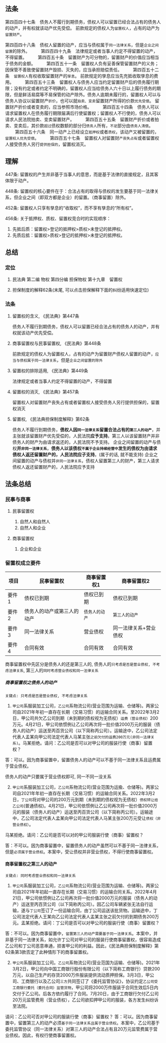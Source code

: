 ## 法条

第四百四十七条　债务人不履行到期债务，债权人可以留置已经合法占有的债务人的动产，并有权就该动产优先受偿。
前款规定的债权人为`留置权人`，占有的动产为`留置财产`。

第四百四十八条　债权人留置的动产，应当与债权属于`同一法律关系`，但是`企业之间留置`的除外。
　　
第四百四十九条　法律规定或者当事人约定不得留置的动产，不得留置。
　　
第四百五十条　留置财产为可分物的，留置财产的价值应当相当于债务的金额。
　　
第四百五十一条　留置权人负有妥善保管留置财产的义务；因保管不善致使留置财产毁损、灭失的，应当承担赔偿责任。
　　
第四百五十二条　`留置权人`有权收取留置财产的`孳息`。
前款规定的孳息应当先充抵收取孳息的费用。
　　
第四百五十三条　留置权人与债务人应当约定留置财产后的债务履行期限；没有约定或者约定不明确的，留置权人应当给债务人六十日以上履行债务的期限，但是鲜活易腐等不易保管的动产除外。债务人逾期未履行的，留置权人可以与债务人协议以留置财产`折价`，也可以就`拍卖、变卖`留置财产所得的价款`优先受偿`。
留置财产折价或者变卖的，应当参照市场价格。
　　
第四百五十四条　债务人可以请求留置权人在债务履行期限届满后行使留置权；留置权人不行使的，债务人可以请求人民法院拍卖、变卖留置财产。
　　
第四百五十五条　留置财产折价或者拍卖、变卖后，其价款`超过`债权数额的部分归`债务人`所有，`不足`部分由`债务人清偿`。
　　
第四百五十六条　同一动产上已经设立`抵押权`或者`质权`，该动产又被留置的，`留置权人优先受偿`。
　　
第四百五十七条　留置权人对留置财`产丧失占有`或者留置权人接受债务人另行`提供担保的`，留置权消灭。

## 理解
447条: 留置权的产生并非基于当事人的意思，而是基于法律的直接规定，且其客体限于动产。

448条: 留置权的核心要件在于：合法占有的取得与债权的发生要基于同一法律关系，但企业之间（即双方都是企业）的留置。（商事留置）除外。

452条: 留置权人只享有孳息的“收取权”，而不享有孳息的“所有权”。

456条: 关于抵押权、质权、留置权竞合时的实现顺序：
1. 先抵后质：留置权>登记的抵押权>质权>未登记的抵押权。
2. 先质后抵：留置权>质权>登记的抵押权>未登记的抵押权。


## 总结
### 定位
1. 民法典
   第二编 物权
   第四分编 担保物权
   第十九章　留置权

2. 担保制度的解释62条(末尾, 可以点击担保解释下面的纠纷适用快速定位)

### 法条
1. 留置权的含义, 《民法典》第447条

   债务人不履行到期债务，债权人可以留置已经合法占有的债务人的动产，并有权就该动产优先受偿。

2. 商事留置权与民事留置权, 《民法典》第448条

   前款规定的债权人为留置权人，占有的动产为留置财产债权人留置的动产，`应当与债权属于同一法律关系`，但是`企业之间留置的除外`

3. 留置权的排除适用, 《民法典》第449条

   法律规定或者当事人约定不得留置的动产，不得留置

4. 留置权的消灭, 《民法典》第457条

   留置权人对留置财产丧失占有或者留置权人接受债务人另行提供担保的，留置权消灭

5. 留置权, 《民法典担保制度解释》第62条

   债务人不履行到期债务，**债权人因`同一法律关系`留置合法占有的`第三人的动产`**，并主张就该留置财产优先受偿的，人民法院**应予支持**。第三人以该留置财产并非债务人的财产为由请求返还的，人民法院不予支持。
   企业之间留置的动产与债权**并`非同一法律关系`**，**债务人以该债权`不属于企业持续经营中`发生的债权为由请求债权人返还留置财产的，人民法院应子支持**。(属于的话, 就不能支持)
   企业之间留置的动产与债权并`非同一法律关系`，债权人留置第三人的财产，第三人请求债权人返还留置财产的，人民法院应予支持



## 法条总结

### 民事与商事
1. 民事留置权
    1. 自然人和自然人
    2. 自然人和企业

2. 商事留置权
    1. 企业和企业

### 留置权成立要件

项目|民事留置权|商事留置权1|商事留置权2
--|--|--|--
要件1|债权已到期|债权已到期|债权已到期
要件2|债务人的动产或第三人的动产|`债务人的动产`|`第三人的动产`
要件3|同一法律关系|营业债权|同一法律关系+营业债权
要件4|合同有效|合同有效|合同有效

商事留置权中先区分是债务人的还是第三人的, 债务人的`只考虑是否是营业债权, 不考虑法律关系`, 第三人的`同时考虑营业债权和同一法律关系`

##### 商事留置权之债务人的动产
`关键点: 只考虑是否是营业债权, 不考虑法律关系`



1. `甲公司`系服装加工公司，`乙公司`系物流公司(营业范围为运输、仓储等)。两家公司自2021年年初一直存在长期（交易习惯）的运输合同关系。至2022年3月2日，甲公司共欠乙公司到期（未到期的债权视为无债权）`运费（营业债权）`200万元。4月21日，甲公司依惯例让乙公司再次将一批价值2000万元的服装（债务人的动产）运送至丙百货公司（以下简称丙公司）。运输途中，乙公司法定代表人孟某向甲公司法定代表人马某主张`之前欠付的运费200万元(非同一法律关系)`。马某拒绝。请问：乙公司是否可以对甲公司的服装行使（商事）留置权？

答：可以。因为商事留置中，留置债务人的动产可以不基于同一法律关系且运费属于营业债权。

债务人的动产只要属于营业债权即可, 同一不同一没关系

2. `甲公司`系服装加工公司，`乙公司`系物流公司(营业范围为运揄、仓储等)。两家公司自2021年年初一直存在长期（交易习惯）的运输合同关系。2022年3月2日，`丁公司`将对甲公司的200万元到期（未到期的债权视为无债权）`债权转让给乙公司`(普通债权)。4月21日，甲公司依惯例让乙公司再次将一批价值2000万元的服装（债务人的动产）运送至丙百货公司（以下简称丙公司）。运输途中，乙公司法定代表人孟某向甲公司法定代表人马某主张200万元受让`债权（非营业债权）`。


马某拒绝。请问：乙公司是否可以对的甲公司服装行使（商事）留置权？

答：不可以。因为商事留置中，留置债务人的动产虽然可以不基于同一法律关系，但是`必须属于营业债权`。本案中，受让债权并非营业债权，不得行使商事留置权。


#### 商事留置权之第三人的动产
`关键点: 同时考虑营业债权和同一法律关系`



1. `甲公司`系服装加工公司，`乙公司`系物流公司(营业范围为运输、仓储等)。两家公司自2021年年初起一直存在长期（交易习惯）的运输合同关系。2022年4月21日，甲公司依惯例让乙公司再次将一批价值2000万元的服装（债务人的动产）运送至丙百货公司（以下简称丙公司）。因乙公司车辆紧张无法自行运输，遂与`丁公司`签订了一份运输合同，由丁公司运送该批货物。运输途中，丁公司法定代表人王某向乙公司法定代表人孟某主张之前欠付的到期债务200万元。孟某拒绝。请问：丁公司是否可以对甲公司的服装行使（商事）留置权？

答：不可以。因为商事留置中，`留置第三人的动产需要基于同一法律关系`。本案中，并非基于同一法律关系，如允许丁公司对甲公司的服装行使商事留置权，很容易造成乙公司和丁公司恶意串通，损害甲公司的利益。因此，《民法典担保制度解释》第62条第3款否定了此种情形下的商事留置权。


2. `甲公司`系服装加工公司。`乙公司`系物流公司(营业范国为运输、仓储等)。2021年3月2日，甲公司向中国工商银行股份有限公司（以下简称工商银行）贷款200万元，以自己生产的存货2000万件服装提供流动质押担保。3月3日，甲公司、工商银行以及乙公司`三方`共同签订了《委托监管协议》，协议约定`乙公司受工商银行委托（委托合同）监管货物`，甲公司将2000万件服装于合同生效后5日内交付于乙公司。后各方依约履行了合同。7月20日，由于工商银行欠付乙公司20万元监管费用（营业债权），乙公司欲扣押甲公司的服装，各方发生纠纷诉至法院。

请问：乙公司可否对甲公司的服装行使（商事）留置权？
答：可以。因为商事留置中，留置第三人的动产必须`基于同一法律关系且属于营业债权`。本案中，乙公司基于委托监管协议（同一法律关系）对第三人的动产合法占有且20万元监管费属于营业债权。因此，有权行使商事留置权。





